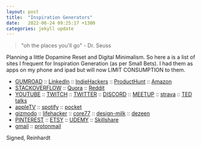 ```yaml
---
layout: post
title:  "Inspiration Generators"
date:   2022-06-24 09:25:17 +1300
categories: jekyll update
---
```


> "oh the places you'll go" - Dr. Seuss 

Planning a little Dopamine Reset and Digital Minimalism.
So here a is a list of sites I frequent for Inspiration Generation (as per Small Bets).
I had them as apps on my phone and ipad but will now LIMIT CONSUMPTION to them.

* [GUMROAD](https://discover.gumroad.com/)
:: [LinkedIn](https://www.linkedin.com/)
:: [IndieHackers](https://www.indiehackers.com/explore)
:: [ProductHunt](https://www.producthunt.com/)
:: [Amazon](https://www.amazon.com/)
* [STACKOVERFLOW](https://stackoverflow.com/)
:: [Quora](https://www.quora.com/)
:: [Reddit](https://www.reddit.com/)
* [YOUTUBE](https://www.youtube.com/)
:: [TWITCH](https://www.twitch.tv/)
:: [TWITTER](https://twitter.com/home)
:: [DISCORD](https://discord.com/channels/895208427352100876/977283357169827930)
:: [MEETUP](https://www.meetup.com/home/?suggested=true&source=EVENTS)
:: [strava](https://www.strava.com/dashboard)
:: [TED talks](https://www.ted.com/dashboard/favorites/talks)
* [appleTV](https://www.apple.com/tv-home/)
:: [spotify](https://open.spotify.com/playlist/37i9dQZF1DX4sWSpwq3LiO)
:: [pocket](https://getpocket.com/my-list)
* [gizmodo](https://gizmodo.com/)
:: [lifehacker](https://lifehacker.com/)
:: [core77](https://core77.com/)
:: [design-milk](https://design-milk.com/)
:: [dezeen](https://dezeen.com/)
* [PINTEREST](https://www.pinterest.nz/)
:: [ETSY](https://www.etsy.com/)
:: [UDEMY](https://www.udemy.com/)
:: [Skillshare](https://www.skillshare.com/)
* [gmail](https://mail.google.com/)
:: [protonmail](https://mail.proton.me/)



Signed,
Reinhardt



